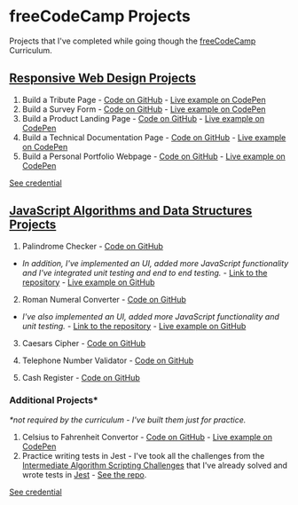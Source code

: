 # freeCodeCamp Projects

Projects that I've completed while going though the [freeCodeCamp](https://www.freecodecamp.org/) Curriculum.

## [Responsive Web Design Projects](https://github.com/alexandracaulea/freecodecamp-projects/tree/master/Responsive-Web-Design-Projects)

1. Build a Tribute Page - [Code on GitHub](https://github.com/alexandracaulea/freecodecamp-projects/tree/master/Responsive-Web-Design-Projects/Build%20a%20Tribute%20Page) - [Live example on CodePen](https://codepen.io/alexandracaulea/full/MWwgbEv)
2. Build a Survey Form - [Code on GitHub](https://github.com/alexandracaulea/freecodecamp-projects/tree/master/Responsive-Web-Design-Projects/Build%20a%20Survey%20Form) - [Live example on CodePen](https://codepen.io/alexandracaulea/full/YzXdNbY)
3. Build a Product Landing Page - [Code on GitHub](https://github.com/alexandracaulea/freecodecamp-projects/tree/master/Responsive-Web-Design-Projects/Build%20a%20Product%20Landing%20Page) - [Live example on CodePen](https://codepen.io/alexandracaulea/full/QWbObOQ)
4. Build a Technical Documentation Page - [Code on GitHub](https://github.com/alexandracaulea/freecodecamp-projects/tree/master/Responsive-Web-Design-Projects/Build%20a%20Technical%20Documentation%20Page) - [Live example on CodePen](https://codepen.io/alexandracaulea/full/zYGKdzZ)
5. Build a Personal Portfolio Webpage - [Code on GitHub](https://github.com/alexandracaulea/freecodecamp-projects/tree/master/Responsive-Web-Design-Projects/Build%20a%20Personal%20Portfolio%20Webpage) - [Live example on CodePen](https://codepen.io/alexandracaulea/full/ZEbLxRG)

[See credential](https://www.freecodecamp.org/certification/alexandracaulea/responsive-web-design)

## [JavaScript Algorithms and Data Structures Projects](https://github.com/alexandracaulea/freecodecamp-projects/tree/master/JavaScript-Algorithms-and-Data-Structures-Projects)

1. Palindrome Checker - [Code on GitHub](https://github.com/alexandracaulea/freecodecamp-projects/blob/master/JavaScript-Algorithms-and-Data-Structures-Projects/Palindrome%20Checker/palindrome-checker.js)

- _In addition, I've implemented an UI, added more JavaScript functionality and I've integrated unit testing and end to end testing._ - [Link to the repository](https://github.com/alexandracaulea/palindrome-checker) - [Live example on GitHub](https://alexandracaulea.github.io/palindrome-checker/)

2. Roman Numeral Converter - [Code on GitHub](https://github.com/alexandracaulea/freecodecamp-projects/blob/master/JavaScript-Algorithms-and-Data-Structures-Projects/Roman%20Numeral%20Converter/roman-numeral-converter.js)

- _I've also implemented an UI, added more JavaScript functionality and unit testing._ - [Link to the repository](https://github.com/alexandracaulea/roman-converter) - [Live example on GitHub](https://alexandracaulea.github.io/roman-converter/)

3. Caesars Cipher - [Code on GitHub](https://github.com/alexandracaulea/freecodecamp-projects/blob/master/JavaScript-Algorithms-and-Data-Structures-Projects/Caesars%20Cipher/caesars-cipher.js)

4. Telephone Number Validator - [Code on GitHub](https://github.com/alexandracaulea/freecodecamp-projects/blob/master/JavaScript-Algorithms-and-Data-Structures-Projects/Telephone%20Number%20Validator/telephone-number-validator.js)

5. Cash Register - [Code on GitHub](https://github.com/alexandracaulea/freecodecamp-projects/blob/master/JavaScript-Algorithms-and-Data-Structures-Projects/Cash%20Register/cash-register.js)

### Additional Projects\*

_\*not required by the curriculum - I've built them just for practice._

1. Celsius to Fahrenheit Convertor - [Code on GitHub](https://github.com/alexandracaulea/freecodecamp-projects/tree/master/JavaScript-Algorithms-and-Data-Structures-Projects/Celsius%20to%20Fahrenheit%20Convertor) - [Live example on CodePen](https://codepen.io/alexandracaulea/full/rNVKLor)
2. Practice writing tests in Jest - I've took all the challenges from the [Intermediate Algorithm Scripting Challenges](https://www.freecodecamp.org/learn/javascript-algorithms-and-data-structures/intermediate-algorithm-scripting/) that I've already solved and wrote tests in [Jest](https://jestjs.io/) - [See the repo](https://github.com/alexandracaulea/Intermediate-Algorithm-Scripting).

[See credential](https://www.freecodecamp.org/certification/alexandracaulea/javascript-algorithms-and-data-structures)
